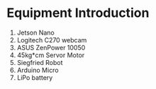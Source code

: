 ﻿# Equipment Introduction
1. Jetson Nano
2. Logitech C270 webcam
3. ASUS ZenPower 10050
4. 45kg*cm Servor Motor 
5. Siegfried Robot
6. Arduino Micro
7. LiPo battery

